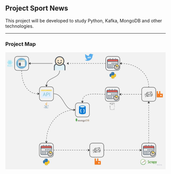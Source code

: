 ## Project Sport News

This project will be developed to study Python, Kafka, MongoDB and other technologies.

<hr>

### Project Map
![project_map.jpg](./project_map_v2.jpg)